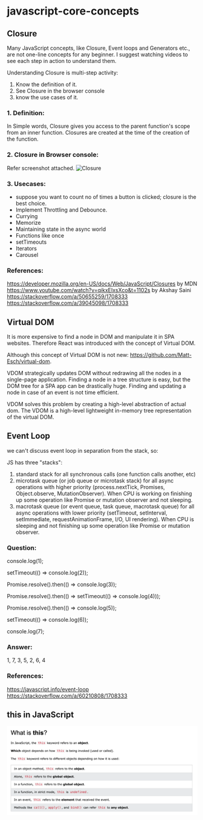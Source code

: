 # javascript-core-concepts

## Closure
Many JavaScript concepts, like Closure, Event loops and Generators etc., are not one-line concepts for any beginner. I suggest watching videos to see each step in action to understand them.

Understanding Closure is multi-step activity:
1. Know the definition of it.
2. See Closure in the browser console
3. know the use cases of it.


### 1. Definition:
In Simple words, Closure gives you access to the parent function's scope from an inner function. Closures are created at the time of the creation of the function.


### 2. Closure in Browser console:
Refer screenshot attached.
![Closure](https://media-exp1.licdn.com/dms/image/D562CAQGsJlkbkzLatQ/comment-image-shrink_8192_1280/0/1661308500573?e=1661914800&v=beta&t=zY5IBaMdBq-hL0Lee2rcHnOExUytNsxemZUkQs8uHKI)


### 3. Usecases:
- suppose you want to count no of times a button is clicked; closure is the best choice.
- Implement Throttling and Debounce.
- Currying
- Memorize
- Maintaining state in the async world
- Functions like once
- setTimeouts
- Iterators
- Carousel


### References:
 https://developer.mozilla.org/en-US/docs/Web/JavaScript/Closures by MDN \
 https://www.youtube.com/watch?v=qikxEIxsXco&t=1102s by Akshay Saini \
 https://stackoverflow.com/a/50655259/1708333 \
 https://stackoverflow.com/a/39045098/1708333 




## Virtual DOM 

It is more expensive to find a node in DOM and manipulate it in SPA websites. Therefore React was introduced with the concept of Virtual DOM.

Although this concept of Virtual DOM is not new: https://github.com/Matt-Esch/virtual-dom.


VDOM strategically updates DOM without redrawing all the nodes in a single-page application. Finding a node in a tree structure is easy, but the DOM tree for a SPA app can be drastically huge. Finding and updating a node in case of an event is not time efficient.

VDOM solves this problem by creating a high-level abstraction of actual dom. The VDOM is a high-level lightweight in-memory tree representation of the virtual DOM.



## Event Loop
we can't discuss event loop in separation from the stack, so:

JS has three "stacks":

1. standard stack for all synchronous calls (one function calls another, etc)
2. microtask queue (or job queue or microtask stack) for all async operations with higher priority (process.nextTick, Promises, Object.observe, MutationObserver). When CPU is working on finishing up some operation like Promise or mutation observer and not sleeping.
3. macrotask queue (or event queue, task queue, macrotask queue) for all async operations with lower priority (setTimeout, setInterval, setImmediate, requestAnimationFrame, I/O, UI rendering).  When CPU is sleeping and not finishing up some operation like Promise or mutation observer.

### Question:

console.log(1);

setTimeout(() => console.log(2));

Promise.resolve().then(() => console.log(3));

Promise.resolve().then(() => setTimeout(() => console.log(4)));

Promise.resolve().then(() => console.log(5));

setTimeout(() => console.log(6));

console.log(7);

### Answer:
1, 7, 3, 5, 2, 6, 4

### References: 
https://javascript.info/event-loop
https://stackoverflow.com/a/60210808/1708333


## this in JavaScript
![thisinJS](https://github.com/balramsinghindia/tempfiles/blob/main/Screen%20Shot%202022-09-01%20at%204.43.39%20pm.png?raw=true)
